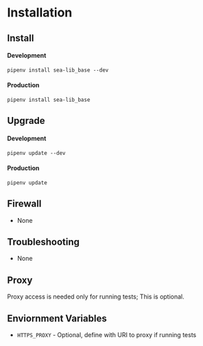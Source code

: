 # Installation

## Install

#### Development

	pipenv install sea-lib_base --dev
	
#### Production

	pipenv install sea-lib_base

## Upgrade

#### Development
	
	pipenv update --dev
	
#### Production

	pipenv update
	
## Firewall

* None

## Troubleshooting

* None

## Proxy

Proxy access is needed only for running tests; This is optional.

## Enviornment Variables

* `HTTPS_PROXY` - Optional, define with URI to proxy if running tests


